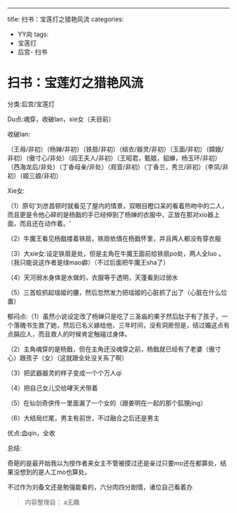 ---
title: 扫书：宝莲灯之猎艳风流
categories:
- YY向
tags:
- 宝莲灯
- 后宫- 扫书
# 扫书：宝莲灯之猎艳风流
分类:后宫/宝莲灯

Du点:魂穿，收破lan，xie女（夫目前）

收破lan:

（王母/非初）（杨婵/非初）（铁扇/非初）（结衣/器灵/非初）（玉面/非初）（嫦娥/非初）（傲寸心/非处）（阎王夫人/非初）（王昭君，甄姬，貂蝉，杨玉环/非初）（西海龙后/非处）（丁香母亲/非处）（观音/非初）（丁香兰，秀兰/非初）（李凤/非初）（姬三娘/非初）

Xie女:

（1）原句'刘彦昌顿时就看见了屋内的情景，双眼目瞪口呆的看着热吻中的二人，而且更是令他心碎的是杨戬的手已经伸到了杨婵的衣服中，正放在那对xio器上面，而且还在动作着。'

（2）牛魔王看见杨戬搂着铁扇，铁扇依偎在杨戬怀里，并且两人都没有穿衣服

（3）大xie女:设定铁扇是处，但是主角在牛魔王面前给铁扇po处，两人全luo
。（我只能说这作者是绿mao癖）（不过后面把牛魔王sha了）

（4）天河弱水身体是水做的，衣服等于透明，天蓬看到过弱水

（5）三首蛟抓起瑶姬的腰，然后忽然发力把瑶姬的心脏抓了出了（心脏在什么位置）

郁闷点:（1）虽然小说设定改了杨婵只是吃了三圣庙的果子然后肚子有了孩子，一个落魄书生救了她，然后已名义嫁给他，三年时间，没有洞房但是，结过婚这点有点膈应人，而且救人的时候肯定触碰过身体。

（2）主角魂穿的是杨戬，但在主角还没魂穿之前，杨戬就已经有了老婆（傲寸心）跟孩子（女）（这就跟全处没关系了啊）

（3）把武器器灵的样子变成一个个万人qi

（4）把自己女儿交给哮天犬带着

（5）在仙剑奇侠传一里面漏了一个女的（跟姜明在一起的那个狐狸jing）

（6）大结局烂尾，男主有前世，不过融合之后还是男主

优点:血qin，全收

总结:

奇葩的是最开始我以为按作者来女主不管被摸过还是亲过只要mo还在都算处，结果没想到的是人工mo也算处。

不过作为刘备文还是勉强能看的，六分肉四分剧情，诸位自己看着办


> 内容整理自： a无趣